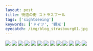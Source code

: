 ```yaml
---
layout: post
title: 街道の街 ストラスブール
tags: ['sightseeing']
keywords: ['ドイツ', '観光']
eyecatch: /img/blog_strasbourg01.jpg
---
```


<img src="/img/blog_strasbourg01.jpg" />

<img src="/img/blog_strasbourg02.jpg" />

<img src="/img/blog_strasbourg03.jpg" />

<img src="/img/blog_strasbourg04.jpg" />

<img src="/img/blog_strasbourg05.jpg" />

<img src="/img/blog_strasbourg06.jpg" />

<img src="/img/blog_strasbourg07.jpg" />

<img src="/img/blog_strasbourg08.jpg" />

<img src="/img/blog_strasbourg09.jpg" />

<img src="/img/blog_strasbourg10.jpg" />

<img src="/img/blog_strasbourg11.jpg" />

<img src="/img/blog_strasbourg12.jpg" />

<img src="/img/blog_strasbourg13.jpg" />